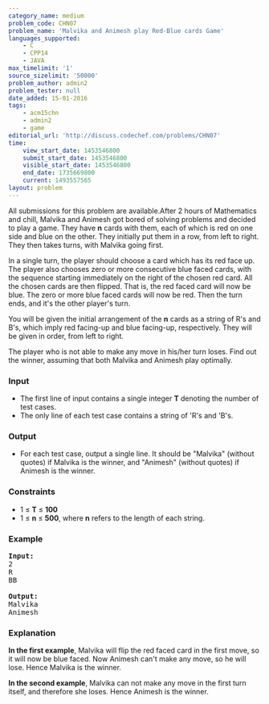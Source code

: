 ```yaml
---
category_name: medium
problem_code: CHN07
problem_name: 'Malvika and Animesh play Red-Blue cards Game'
languages_supported:
    - C
    - CPP14
    - JAVA
max_timelimit: '1'
source_sizelimit: '50000'
problem_author: admin2
problem_tester: null
date_added: 15-01-2016
tags:
    - acm15chn
    - admin2
    - game
editorial_url: 'http://discuss.codechef.com/problems/CHN07'
time:
    view_start_date: 1453546800
    submit_start_date: 1453546800
    visible_start_date: 1453546800
    end_date: 1735669800
    current: 1493557565
layout: problem
---
```

All submissions for this problem are available.After 2 hours of Mathematics and chill, Malvika and Animesh got bored of solving problems and decided to play a game. They have **n** cards with them, each of which is red on one side and blue on the other. They initially put them in a row, from left to right. They then takes turns, with Malvika going first.

In a single turn, the player should choose a card which has its red face up. The player also chooses zero or more consecutive blue faced cards, with the sequence starting immediately on the right of the chosen red card. All the chosen cards are then flipped. That is, the red faced card will now be blue. The zero or more blue faced cards will now be red. Then the turn ends, and it's the other player's turn.

You will be given the initial arrangement of the **n** cards as a string of R's and B's, which imply red facing-up and blue facing-up, respectively. They will be given in order, from left to right.

The player who is not able to make any move in his/her turn loses. Find out the winner, assuming that both Malvika and Animesh play optimally.

### Input

- The first line of input contains a single integer **T** denoting the number of test cases.
- The only line of each test case contains a string of 'R's and 'B's.

### Output

- For each test case, output a single line. It should be "Malvika" (without quotes) if Malvika is the winner, and "Animesh" (without quotes) if Animesh is the winner.

### Constraints

- 1 ≤ **T** ≤ **100**
- 1 ≤ **n** ≤ **500**, where **n** refers to the length of each string.

### Example

<pre><b>Input:</b>
2
R
BB

<b>Output:</b>
Malvika
Animesh
</pre>
### Explanation

**In the first example**, Malvika will flip the red faced card in the first move, so it will now be blue faced. Now Animesh can't make any move, so he will lose. Hence Malvika is the winner.

**In the second example**, Malvika can not make any move in the first turn itself, and therefore she loses. Hence Animesh is the winner.
